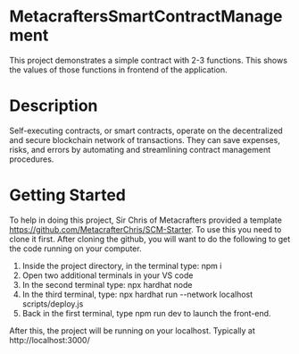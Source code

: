# MetacraftersSmartContractManagement
This project demonstrates a simple contract with 2-3 functions. This shows the values of those functions in frontend of the application.

# Description
Self-executing contracts, or smart contracts, operate on the decentralized and secure blockchain network of transactions. They can save expenses, risks, and errors by automating and streamlining contract management procedures.

# Getting Started
To help in doing this project, Sir Chris of Metacrafters provided a template https://github.com/MetacrafterChris/SCM-Starter. 
To use this you need to clone it first. After cloning the github, you will want to do the following to get the code running on your computer.

1. Inside the project directory, in the terminal type: npm i
2. Open two additional terminals in your VS code
3. In the second terminal type: npx hardhat node
4. In the third terminal, type: npx hardhat run --network localhost scripts/deploy.js
5. Back in the first terminal, type npm run dev to launch the front-end.

After this, the project will be running on your localhost. Typically at http://localhost:3000/
